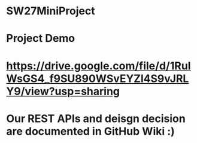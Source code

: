 # SW27MiniProject

# Project Demo

# https://drive.google.com/file/d/1RuIWsGS4_f9SU890WSvEYZl4S9vJRLY9/view?usp=sharing

# Our REST APIs and deisgn decision are documented in GitHub Wiki :)
